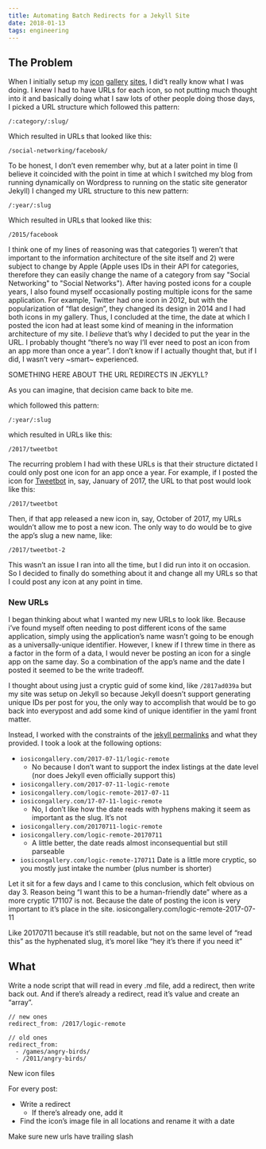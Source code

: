 ```yaml
---
title: Automating Batch Redirects for a Jekyll Site
date: 2018-01-13
tags: engineering
---
```


## The Problem

When I initially setup my [icon](http://iosicongallery.com/) [gallery](http://macosicongallery.com/) [sites](http://watchosicongallery.com/), I did’t really know what I was doing. I knew I had to have URLs for each icon, so not putting much thought into it and basically doing what I saw lots of other people doing those days, I picked a URL structure which followed this pattern:

`/:category/:slug/`

Which resulted in URLs that looked like this:

`/social-networking/facebook/`

To be honest, I don’t even remember why, but at a later point in time (I believe it coincided with the point in time at which I switched my blog from running dynamically on Wordpress to running on the static site generator Jekyll) I changed my URL structure to this new pattern:

`/:year/:slug`

Which resulted in URLs that looked like this:

`/2015/facebook`

I think one of my lines of reasoning was that categories 1) weren’t that important to the information architecture of the site itself and 2) were subject to change by Apple (Apple uses IDs in their API for categories, therefore they can easily change the name of a category from say "Social Networking" to "Social Networks"). After having posted icons for a couple years, I also found myself occasionally posting multiple icons for the same application. For example, Twitter had one icon in 2012, but with the popularization of “flat design”, they changed its design in 2014 and I had both icons in my gallery. Thus, I concluded at the time, the date at which I posted the icon had at least some kind of meaning in the information architecture of my site. I *believe* that’s why I decided to put the year in the URL. I probably thought “there’s no way I’ll ever need to post an icon from an app more than once a year”. I don’t know if I actually thought that, but if I did, I wasn’t very ~smart~ experienced.

SOMETHING HERE ABOUT THE URL REDIRECTS IN JEKYLL?

As you can imagine, that decision came back to bite me.


 which followed this pattern:

`/:year/:slug`

which resulted in URLs like this:

`/2017/tweetbot`

The recurring problem I had with these URLs is that their structure dictated I could only post one icon for an app once a year. For example, if I posted the icon for [Tweetbot](https://tapbots.com/tweetbot/) in, say, January of 2017, the URL to that post would look like this:

`/2017/tweetbot`

Then, if that app released a new icon in, say, October of 2017, my URLs wouldn’t allow me to post a new icon. The only way to do would be to give the app’s slug a new name, like:

`/2017/tweetbot-2`

This wasn’t an issue I ran into all the time, but I did run into it on occasion. So I decided to finally do something about it and change all my URLs so that I could post any icon at any point in time.

### New URLs

I began thinking about what I wanted my new URLs to look like. Because i’ve found myself often needing to post different icons of the same application, simply using the application’s name wasn’t going to be enough as a universally-unique identifier. However, I knew if I threw time in there as a factor in the form of a data, I would never be posting an icon for a single app on the same day. So a combination of the app’s name and the date I posted it seemed to be the write tradeoff.

I thought about using just a cryptic guid of some kind, like `/2817ad039a` but my site was setup on Jekyll so because Jekyll doesn’t support generating unique IDs per post for you, the only way to accomplish that would be to go back into everypost and add some kind of unique identifier in the yaml front matter.

Instead, I worked with the constraints of the [jekyll permalinks](https://jekyllrb.com/docs/permalinks/) and what they provided. I took a look at the following options:

- `iosicongallery.com/2017-07-11/logic-remote`
  - No because I don’t want to support the index listings at the date level (nor does Jekyll even officially support this)
- `iosicongallery.com/2017-07-11-logic-remote`
- `iosicongallery.com/logic-remote-2017-07-11`
- `iosicongallery.com/17-07-11-logic-remote`
  - No, I don’t like how the date reads with hyphens making it seem as important as the slug. It’s not
- `iosicongallery.com/20170711-logic-remote`
- `iosicongallery.com/logic-remote-20170711`
  - A little better, the date reads almost inconsequential but still parseable
- `iosicongallery.com/logic-remote-170711`
	Date is a little more cryptic, so you mostly just intake the number (plus number is shorter)

Let it sit for a few days and I came to this conclusion, which felt obvious on day 3. Reason being “I want this to be a human-friendly date” where as a more cryptic 171107 is not. Because the date of posting the icon is very important to it’s place in the site.
iosicongallery.com/logic-remote-2017-07-11

Like 20170711 because it’s still readable, but not on the same level of “read this” as the hyphenated slug, it’s morel like “hey it’s there if you need it”



## What

Write a node script that will read in every .md file, add a redirect, then write back out.
And if there’s already a redirect, read it’s value and create an “array”.

```
// new ones
redirect_from: /2017/logic-remote

// old ones
redirect_from:
  - /games/angry-birds/
  - /2011/angry-birds/
```




New icon files

For every post:
- Write a redirect
    - If there’s already one, add it
- Find the icon’s image file in all locations and rename it with a date

Make sure new urls have trailing slash 


